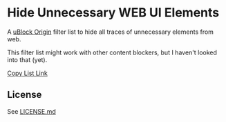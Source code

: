 # Hide Unnecessary WEB UI Elements

A [uBlock Origin](https://github.com/gorhill/uBlock) filter list to hide all traces of unnecessary elements from web.

This filter list might work with other content blockers, but I haven't looked into that (yet).

[Copy List Link](https://raw.githubusercontent.com/shljsl75891/ublock-hide-unnecessary-elements/master/list.txt)

## License

See [LICENSE.md](https://github.com/gijsdev/ublock-hide-yt-shorts/blob/master/LICENSE.md)

